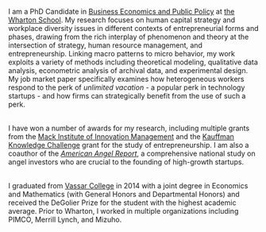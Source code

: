 I am a PhD Candidate in [Business Economics and Public Policy](https://bepp.wharton.upenn.edu) at [the Wharton School](https://www.wharton.upenn.edu). My research focuses on human capital strategy and workplace diversity issues in different contexts of entrepreneurial forms and phases, drawing from the rich interplay of phenomenon and theory at the intersection of strategy, human resource management, and entrepreneurship. Linking macro patterns to micro behavior, my work exploits a variety of methods including theoretical modeling, qualitative data analysis, econometric analysis of archival data, and experimental design. My job market paper specifically examines how heterogeneous workers respond to the perk of _unlimited vacation_ - a popular perk in technology startups - and how firms can strategically benefit from the use of such a perk. 
<br><br>

I have won a number of awards for my research, including multiple grants from the [Mack Institute of Innovation Management](https://mackinstitute.wharton.upenn.edu/) and the [Kauffman Knowledge Challenge](https://www.kauffman.org/currents/2018/11/announcing-the-32-inaugural-knowledge-challenge-grantees?utm_source=newsletter&utm_medium=email&utm_campaign=iaw_11_08_2018) grant for the study of entrepreneurship. I am also a coauthor of the [_American Angel Report_](https://www.theamericanangel.org/), a comprehensive national study on angel investors who are crucial to the founding of high-growth startups. 
<br><br>

I graduated from [Vassar College](https://www.vassar.edu/) in 2014 with a joint degree in Economics and Mathematics (with General Honors and Departmental Honors) and received the DeGolier Prize for the student with the highest academic average. Prior to Wharton, I worked in multiple organizations including PIMCO, Merrill Lynch, and Mizuho.

<!---


<br><br>

-->
